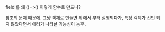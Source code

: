 field 를 왜 ()=>() 이렇게 함수로 만드니?

참조의 문제 때문에. 그냥 객체로 만들면 위에서 부터 실행되다가, 특정 객체가 선언 되지 않았다면서 에러가 나타날 가능성이 농후.